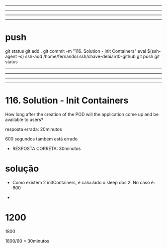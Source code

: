 
------------------------------------------------------------------------------------------------------------------------------------------------------
------------------------------------------------------------------------------------------------------------------------------------------------------
------------------------------------------------------------------------------------------------------------------------------------------------------
------------------------------------------------------------------------------------------------------------------------------------------------------
# push

git status
git add .
git commit -m "116. Solution - Init Containers"
eval $(ssh-agent -s)
ssh-add /home/fernando/.ssh/chave-debian10-github
git push
git status



------------------------------------------------------------------------------------------------------------------------------------------------------
------------------------------------------------------------------------------------------------------------------------------------------------------
------------------------------------------------------------------------------------------------------------------------------------------------------
------------------------------------------------------------------------------------------------------------------------------------------------------
# 116. Solution - Init Containers





How long after the creation of the POD will the application come up and be available to users?

resposta errada:
20minutos

600 segundos também está errado

- RESPOSTA CORRETA:
30minutos


# solução

- Como existem 2 initContainers, é calculado o sleep dos 2.
No caso é:
600
+
1200
=
1800

1800/60 = 30minutos

